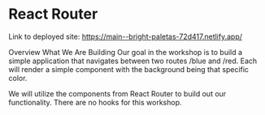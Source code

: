 # React Router
Link to deployed site: https://main--bright-paletas-72d417.netlify.app/

Overview
What We Are Building
Our goal in the workshop is to build a simple application that navigates between two routes /blue and /red. Each will render a simple component with the background being that specific color.

We will utilize the components from React Router to build out our functionality. There are no hooks for this workshop.
